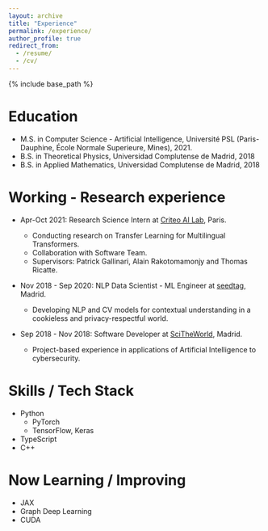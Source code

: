 ```yaml
---
layout: archive
title: "Experience"
permalink: /experience/
author_profile: true
redirect_from:
  - /resume/
  - /cv/
---
```


{% include base_path %}

Education
======
* M.S. in Computer Science - Artificial Intelligence, Université PSL (Paris-Dauphine, École Normale Superieure, Mines), 2021.
* B.S. in Theoretical Physics, Universidad Complutense de Madrid, 2018
* B.S. in Applied Mathematics, Universidad Complutense de Madrid, 2018

Working - Research experience
======
* Apr-Oct 2021: Research Science Intern at [Criteo AI Lab](https://ailab.criteo.com/), Paris.
  * Conducting research on Transfer Learning for Multilingual Transformers.
  * Collaboration with Software Team.
  * Supervisors: Patrick Gallinari, Alain Rakotomamonjy and Thomas Ricatte.

* Nov 2018 - Sep 2020: NLP Data Scientist - ML Engineer at [seedtag](https://www.seedtag.com/), Madrid.
  * Developing NLP and CV models for contextual understanding in a cookieless and privacy-respectful world.

* Sep 2018 - Nov 2018: Software Developer at [SciTheWorld](https://www.scitheworld.com/), Madrid.
  * Project-based experience in applications of Artificial Intelligence to cybersecurity.

Skills / Tech Stack
======
* Python
  * PyTorch
  * TensorFlow, Keras
* TypeScript
* C++

Now Learning / Improving
======
* JAX
* Graph Deep Learning
* CUDA
